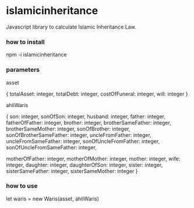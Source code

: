 # islamicinheritance

Javascript library to calculate Islamic Inheritance Law.

### how to install

npm -i islamicinheritance

### parameters

asset

{
totalAsset: integer,
totalDebt: integer,
costOfFuneral: integer,
will: integer
}

ahliWaris

{
son: integer,
sonOfSon: integer,
husband: integer,
father: integer,
fatherOfFather: integer,
brother: integer,
brotherSameFather: integer,
brotherSameMother: integer,
sonOfBrother: integer,
sonOfBrotherSameFather: integer,
uncleFromFather: integer,
uncleFromSameFather: integer,
sonOfUncleFromFather: integer,
sonOfUncleFromSameFather: integer,

motherOfFather: integer,
motherOfMother: integer,
mother: integer,
wife: integer,
daughter: integer,
daughterOfSon: integer,
sister: integer,
sisterSameFather: integer,
sisterSameMother: integer
}

### how to use

let waris = new Waris(asset, ahliWaris)
